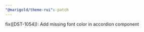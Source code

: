 ```yaml
---
"@marigold/theme-rui": patch
---
```


fix([DST-1054]): Add missing font color in accordion component
